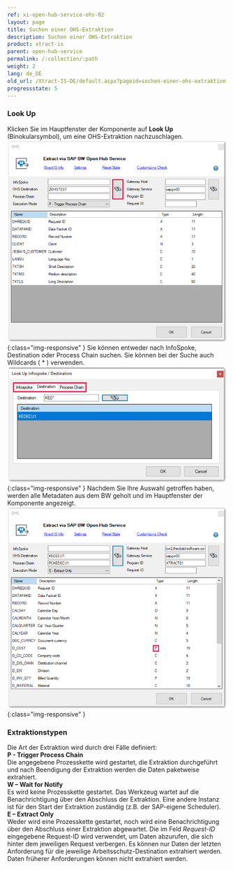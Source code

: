 ```yaml
---
ref: xi-open-hub-service-ohs-02
layout: page
title: Suchen einer OHS-Extraktion
description: Suchen einer OHS-Extraktion
product: xtract-is
parent: open-hub-service
permalink: /:collection/:path
weight: 2
lang: de_DE
old_url: /Xtract-IS-DE/default.aspx?pageid=suchen-einer-ohs-extraktion
progressstate: 5
---
```


### Look Up
Klicken Sie im Hauptfenster der Komponente auf **Look Up** (Binokularsymbol), um eine OHS-Extraktion nachzuschlagen.
![OHS-Look-Up](/img/content/xis/ohs-main-window-look-up.png){:class="img-responsive" }
Sie können entweder nach InfoSpoke, Destination oder Process Chain suchen. Sie können bei der Suche auch Wildcards ( * ) verwenden.
![OHS-Search-001](/img/content/xis/OHS-Search-001.png){:class="img-responsive" }
Nachdem Sie Ihre Auswahl getroffen haben, werden alle Metadaten aus dem BW geholt und im Hauptfenster der Komponente angezeigt.
![OHS-Search-002](/img/content/xis/OHS-Search-002.png){:class="img-responsive" }

### Extraktionstypen

Die Art der Extraktion wird durch drei Fälle definiert: <br>
**P - Trigger Process Chain**<br>
Die angegebene Prozesskette wird gestartet, die Extraktion durchgeführt und nach Beendigung der Extraktion werden die Daten paketweise extrahiert.<br>
**W – Wait for Notify**<br>
Es wird keine Prozesskette gestartet. Das Werkzeug wartet auf die Benachrichtigung über den Abschluss der Extraktion. Eine andere Instanz ist für den Start der Extraktion zuständig (z.B. der SAP-eigene Scheduler). <br>
**E – Extract Only**<br>
Weder wird eine Prozesskette gestartet, noch wird eine Benachrichtigung über den Abschluss einer Extraktion abgewartet. Die im Feld *Request-ID* eingegebene Request-ID wird verwendet, um Daten abzurufen, die sich hinter dem jeweiligen Request verbergen. Es können nur Daten der letzten Anforderung für die jeweilige Arbeitsschutz-Destination extrahiert werden. Daten früherer Anforderungen können nicht extrahiert werden.
